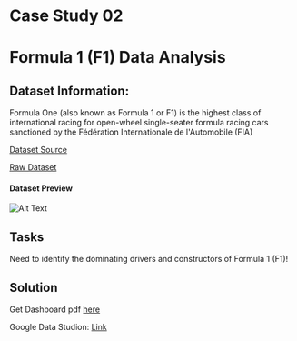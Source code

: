 # Case Study 02 
# Formula 1 (F1) Data Analysis
## Dataset Information:
Formula One (also known as Formula 1 or F1) is the highest class of international racing for open-wheel single-seater formula racing cars sanctioned by the Fédération Internationale de l'Automobile (FIA)

[Dataset Source](https://onyxdata.co.uk/dataset_challenge/april-2022/)

[Raw Dataset](https://github.com/Mahmud-Buet15/8_Weeks_of_Data_Visualization/tree/main/Case%20Study%2002/Dataset)

#### Dataset Preview
![Alt Text]()

## Tasks
Need to identify the dominating drivers and constructors of Formula 1 (F1)!

## Solution
 
Get Dashboard pdf [here]()

Google Data Studion:  [Link]()


